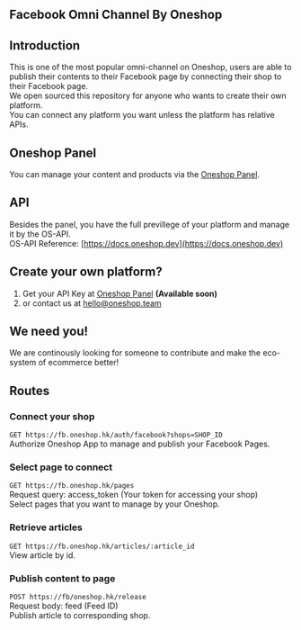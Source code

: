 Facebook Omni Channel By Oneshop
---------------
## Introduction

This is one of the most popular omni-channel on Oneshop, users are able to publish their contents to their Facebook page by connecting their shop to their Facebook page.  
We open sourced this repository for anyone who wants to create their own platform.  
You can connect any platform you want unless the platform has relative APIs.  

## Oneshop Panel
You can manage your content and products via the [Oneshop Panel](https://panel.oneshop.cloud).  

## API
Besides the panel, you have the full previllege of your platform and manage it by the OS-API.  
OS-API Reference: [https://docs.oneshop.dev](https://docs.oneshop.dev)  

## Create your own platform?
1. Get your API Key at [Oneshop Panel](https://panel.oneshop.cloud) **(Available soon)**  
2. or contact us at [hello@oneshop.team](mailto:hello.oneshop.team)  

## We need you!
We are continously looking for someone to contribute and make the eco-system of ecommerce better!  

## Routes
### Connect your shop
`GET https://fb.oneshop.hk/auth/facebook?shops=SHOP_ID`  
Authorize Oneshop App to manage and publish your Facebook Pages.  

### Select page to connect
`GET https://fb.oneshop.hk/pages`  
Request query: access_token (Your token for accessing your shop)  
Select pages that you want to manage by your Oneshop.  

### Retrieve articles
`GET https://fb.oneshop.hk/articles/:article_id`  
View article by id.  

### Publish content to page
`POST https://fb/oneshop.hk/release`  
Request body: feed (Feed ID)  
Publish article to corresponding shop.  